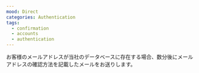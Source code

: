 ```yaml
---
mood: Direct
categories: Authentication
tags:
  - confirmation
  - accounts
  - authentication
---
```

お客様のメールアドレスが当社のデータベースに存在する場合、数分後にメールアドレスの確認方法を記載したメールをお送りします。